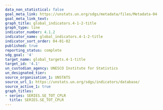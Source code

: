 ```yaml
---
data_non_statistical: false
goal_meta_link: https://unstats.un.org/sdgs/metadata/files/Metadata-04-01-02.pdf
goal_meta_link_text:
graph_title: global_indicators.4-1-2-title
graph_type: line
indicator_number: 4.1.2
indicator_name: global_indicators.4-1-2-title
indicator_sort_order: 04-01-02
published: true
reporting_status: complete
sdg_goal: '4'
target_name: global_targets.4-1-title
target_id: '4.1'
un_custodian_agency: UNESCO Institute for Statistics
un_designated_tier:
source_organisation_1: UNSTATS
source_url_1: https://unstats.un.org/sdgs/indicators/database/
source_active_1: true
graph_titles:
- series: SERIES.SE_TOT_CPLR
  title: SERIES.SE_TOT_CPLR
---
```

